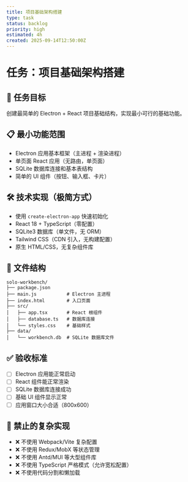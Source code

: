 ```yaml
---
title: 项目基础架构搭建
type: task
status: backlog
priority: high
estimated: 4h
created: 2025-09-14T12:50:00Z
---
```


# 任务：项目基础架构搭建

## 🎯 任务目标
创建最简单的 Electron + React 项目基础结构，实现最小可行的基础功能。

## 📋 最小功能范围
- Electron 应用基本框架（主进程 + 渲染进程）
- 单页面 React 应用（无路由，单页面）
- SQLite 数据库连接和基本表结构
- 简单的 UI 组件（按钮、输入框、卡片）

## 🛠️ 技术实现（极简方式）
- 使用 `create-electron-app` 快速初始化
- React 18 + TypeScript（零配置）
- SQLite3 数据库（单文件，无 ORM）
- Tailwind CSS（CDN 引入，无构建配置）
- 原生 HTML/CSS，无复杂组件库

## 📁 文件结构
```
solo-workbench/
├── package.json
├── main.js           # Electron 主进程
├── index.html        # 入口页面
├── src/
│   ├── app.tsx       # React 根组件
│   ├── database.ts   # 数据库连接
│   └── styles.css    # 基础样式
├── data/
│   └── workbench.db  # SQLite 数据库文件
```

## ✅ 验收标准
- [ ] Electron 应用能正常启动
- [ ] React 组件能正常渲染
- [ ] SQLite 数据库连接成功
- [ ] 基础 UI 组件显示正常
- [ ] 应用窗口大小合适（800x600）

## 🚫 禁止的复杂实现
- ❌ 不使用 Webpack/Vite 复杂配置
- ❌ 不使用 Redux/MobX 等状态管理
- ❌ 不使用 Antd/MUI 等大型组件库
- ❌ 不使用 TypeScript 严格模式（允许宽松配置）
- ❌ 不使用代码分割和懒加载